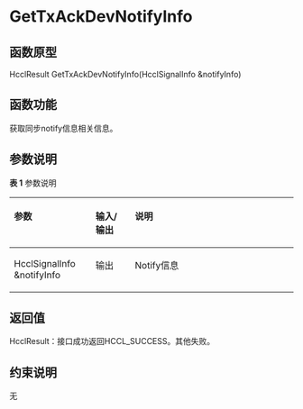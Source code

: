 # GetTxAckDevNotifyInfo 

## 函数原型<a name="zh-cn_topic_0000001929459306_section7835mcpsimp"></a>

HcclResult GetTxAckDevNotifyInfo\(HcclSignalInfo &notifyInfo\)

## 函数功能<a name="zh-cn_topic_0000001929459306_section7838mcpsimp"></a>

获取同步notify信息相关信息。

## 参数说明<a name="zh-cn_topic_0000001929459306_section7841mcpsimp"></a>

**表 1**  参数说明

<a name="zh-cn_topic_0000001929459306_table7843mcpsimp"></a>
<table><thead align="left"><tr id="zh-cn_topic_0000001929459306_row7850mcpsimp"><th class="cellrowborder" valign="top" width="28.71%" id="mcps1.2.4.1.1"><p id="zh-cn_topic_0000001929459306_p7852mcpsimp"><a name="zh-cn_topic_0000001929459306_p7852mcpsimp"></a><a name="zh-cn_topic_0000001929459306_p7852mcpsimp"></a>参数</p>
</th>
<th class="cellrowborder" valign="top" width="13.86%" id="mcps1.2.4.1.2"><p id="zh-cn_topic_0000001929459306_p7854mcpsimp"><a name="zh-cn_topic_0000001929459306_p7854mcpsimp"></a><a name="zh-cn_topic_0000001929459306_p7854mcpsimp"></a>输入/输出</p>
</th>
<th class="cellrowborder" valign="top" width="57.43000000000001%" id="mcps1.2.4.1.3"><p id="zh-cn_topic_0000001929459306_p7856mcpsimp"><a name="zh-cn_topic_0000001929459306_p7856mcpsimp"></a><a name="zh-cn_topic_0000001929459306_p7856mcpsimp"></a>说明</p>
</th>
</tr>
</thead>
<tbody><tr id="zh-cn_topic_0000001929459306_row7858mcpsimp"><td class="cellrowborder" valign="top" width="28.71%" headers="mcps1.2.4.1.1 "><p id="zh-cn_topic_0000001929459306_p7860mcpsimp"><a name="zh-cn_topic_0000001929459306_p7860mcpsimp"></a><a name="zh-cn_topic_0000001929459306_p7860mcpsimp"></a>HcclSignalInfo &amp;notifyInfo</p>
</td>
<td class="cellrowborder" valign="top" width="13.86%" headers="mcps1.2.4.1.2 "><p id="zh-cn_topic_0000001929459306_p7862mcpsimp"><a name="zh-cn_topic_0000001929459306_p7862mcpsimp"></a><a name="zh-cn_topic_0000001929459306_p7862mcpsimp"></a>输出</p>
</td>
<td class="cellrowborder" valign="top" width="57.43000000000001%" headers="mcps1.2.4.1.3 "><p id="zh-cn_topic_0000001929459306_p7864mcpsimp"><a name="zh-cn_topic_0000001929459306_p7864mcpsimp"></a><a name="zh-cn_topic_0000001929459306_p7864mcpsimp"></a>Notify信息</p>
</td>
</tr>
</tbody>
</table>

## 返回值<a name="zh-cn_topic_0000001929459306_section7865mcpsimp"></a>

HcclResult：接口成功返回HCCL\_SUCCESS。其他失败。

## 约束说明<a name="zh-cn_topic_0000001929459306_section7868mcpsimp"></a>

无

